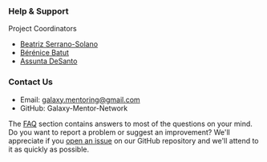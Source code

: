 ### Help & Support

 Project Coordinators
 
- [Beatriz Serrano-Solano](#)
 - [Bérénice Batut](#)
 - [Assunta DeSanto](#)
 
 ### Contact Us
 
- Email: [galaxy.mentoring@gmail.com](mailto:galaxy.mentoring@gmail.com)
- GitHub: Galaxy-Mentor-Network
    
The [FAQ](#) section contains answers to most of the questions on your mind.
Do you want to report a problem or suggest an improvement? We'll appreciate if you [open an issue](https://github.com/bebatut/galaxy_mentor_network/issues) on our GitHub repository and we'll attend to it as quickly as possible.
   

